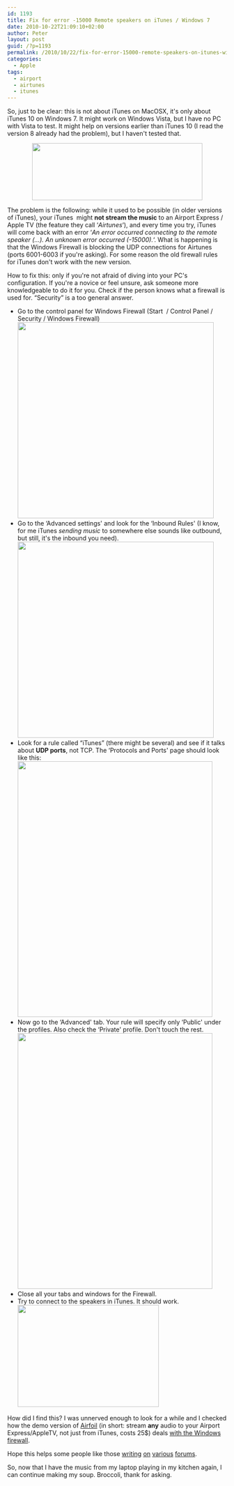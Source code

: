 ```yaml
---
id: 1193
title: Fix for error -15000 Remote speakers on iTunes / Windows 7
date: 2010-10-22T21:09:10+02:00
author: Peter
layout: post
guid: /?p=1193
permalink: /2010/10/22/fix-for-error-15000-remote-speakers-on-itunes-windows-7/
categories:
  - Apple
tags:
  - airport
  - airtunes
  - itunes
---
```

So, just to be clear: this is not about iTunes on MacOSX, it's only about iTunes 10 on Windows 7. It might work on Windows Vista, but I have no PC with Vista to test. It might help on versions earlier than iTunes 10 (I read the version 8 already had the problem), but I haven't tested that.

<p style="text-align: center;">
  <a href="http://blog2.forret.com/wp-content/uploads/2010/10/error150001.jpg"><img  class="size-full wp-image-1198 aligncenter" title="error15000" src="http://blog2.forret.com/wp-content/uploads/2010/10/error150001.jpg" alt="" width="391" height="131" srcset="https://blog.forret.com/wp-content/uploads/2010/10/error150001.jpg 391w, https://blog.forret.com/wp-content/uploads/2010/10/error150001-300x100.jpg 300w" sizes="(max-width: 391px) 100vw, 391px" /></a>
</p>

The problem is the following: while it used to be possible (in older versions of iTunes), your iTunes  might **not stream the music** to an Airport Express / Apple TV (the feature they call &#8216;_Airtunes_&#8216;), and every time you try, iTunes will come back with an error &#8216;_An error occurred connecting to the remote speaker (&#8230;). An unknown error occurred (-15000)._&#8216;. What is happening is that the Windows Firewall is blocking the UDP connections for Airtunes (ports 6001-6003 if you're asking). For some reason the old firewall rules for iTunes don't work with the new version.

How to fix this: only if you're not afraid of diving into your PC's configuration. If you're a novice or feel unsure, ask someone more knowledgeable to do it for you. Check if the person knows what a firewall is used for. &#8220;Security&#8221; is a too general answer.

<!--more-->

  * Go to the control panel for Windows Firewall (Start  / Control Panel / Security / Windows Firewall)[<img class="size-full wp-image-1197 alignnone" title="firewall4" src="http://blog2.forret.com/wp-content/uploads/2010/10/firewall41.jpg" alt="" width="450" srcset="https://blog.forret.com/wp-content/uploads/2010/10/firewall41.jpg 835w, https://blog.forret.com/wp-content/uploads/2010/10/firewall41-300x181.jpg 300w" sizes="(max-width: 835px) 100vw, 835px" />](http://blog2.forret.com/wp-content/uploads/2010/10/firewall41.jpg)
  * [](http://blog2.forret.com/wp-content/uploads/2010/10/firewall41.jpg)Go to the &#8216;Advanced settings' and look for the &#8216;Inbound Rules' (I know, for me iTunes _sending music_ to somewhere else sounds like outbound, but still, it's the inbound you need).  
    [<img class="size-full wp-image-1196 alignnone" title="Windows Firewall: Inbound rules" src="http://blog2.forret.com/wp-content/uploads/2010/10/firewall31.jpg" alt="" width="450" srcset="https://blog.forret.com/wp-content/uploads/2010/10/firewall31.jpg 904w, https://blog.forret.com/wp-content/uploads/2010/10/firewall31-300x160.jpg 300w" sizes="(max-width: 904px) 100vw, 904px" />](http://blog2.forret.com/wp-content/uploads/2010/10/firewall31.jpg)
  * [](http://blog2.forret.com/wp-content/uploads/2010/10/firewall31.jpg)Look for a rule called &#8220;iTunes&#8221; (there might be several) and see if it talks about **UDP ports**, not TCP. The &#8216;Protocols and Ports' page should look like this:  
    [<img  class="size-full wp-image-1195 alignnone" title="UDP ports for iTunes" src="http://blog2.forret.com/wp-content/uploads/2010/10/firewall21.jpg" alt="" width="447" height="587" srcset="https://blog.forret.com/wp-content/uploads/2010/10/firewall21.jpg 447w, https://blog.forret.com/wp-content/uploads/2010/10/firewall21-228x300.jpg 228w" sizes="(max-width: 447px) 100vw, 447px" />](http://blog2.forret.com/wp-content/uploads/2010/10/firewall21.jpg)
  * [](http://blog2.forret.com/wp-content/uploads/2010/10/firewall21.jpg)Now go to the &#8216;Advanced' tab. Your rule will specify only &#8216;Public' under the profiles. Also check the &#8216;Private' profile. Don't touch the rest.  
    [<img  class="alignnone size-full wp-image-1194" title="Private and public" src="http://blog2.forret.com/wp-content/uploads/2010/10/firewall11.png" alt="" width="447" height="587" srcset="https://blog.forret.com/wp-content/uploads/2010/10/firewall11.png 447w, https://blog.forret.com/wp-content/uploads/2010/10/firewall11-228x300.png 228w" sizes="(max-width: 447px) 100vw, 447px" />](http://blog2.forret.com/wp-content/uploads/2010/10/firewall11.png)
  * [](http://blog2.forret.com/wp-content/uploads/2010/10/firewall11.png)Close all your tabs and windows for the Firewall.
  * Try to connect to the speakers in iTunes. It should work.  
    [<img  class="alignnone size-full wp-image-1199" title="remote" src="http://blog2.forret.com/wp-content/uploads/2010/10/remote1.jpg" alt="" width="324" height="234" srcset="https://blog.forret.com/wp-content/uploads/2010/10/remote1.jpg 324w, https://blog.forret.com/wp-content/uploads/2010/10/remote1-300x216.jpg 300w" sizes="(max-width: 324px) 100vw, 324px" />](http://blog2.forret.com/wp-content/uploads/2010/10/remote1.jpg)

How did I find this? I was unnerved enough to look for a while and I checked how the demo version of [Airfoil](http://www.rogueamoeba.com/airfoil/) (in short: stream **any** audio to your Airport Express/AppleTV, not just from iTunes, costs 25$) deals [with the Windows firewall](http://www.rogueamoeba.com/support/knowledgebase/?showArticle=AirfoilFirewallsWindows).

Hope this helps some people like those [writing](http://discussions.apple.com/thread.jspa?messageID=12361783&#12361783) [on](http://discussions.apple.com/thread.jspa?threadID=1726662) [various](http://forums.comodo.com/empty-t61384.0.html) [forums](http://discussions.info.apple.com/thread.jspa?threadID=2594217&tstart=75).

So, now that I have the music from my laptop playing in my kitchen again, I can continue making my soup. Broccoli, thank for asking.